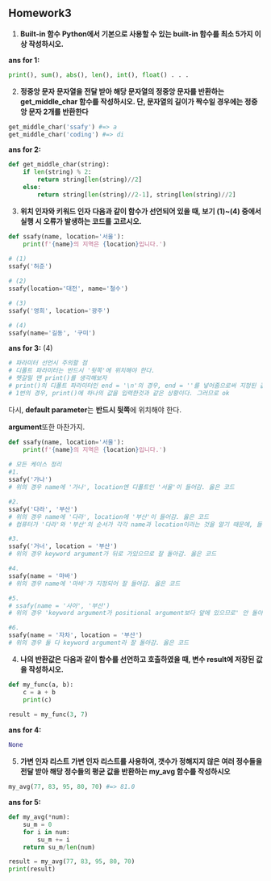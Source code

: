 ## Homework3

1. **Built-in 함수**
**Python에서 기본으로 사용할 수 있는 built-in 함수를 최소 5가지 이상 작성하시오.**

**ans for 1:**

```python
print(), sum(), abs(), len(), int(), float() . . .
```





2. **정중앙 문자**
**문자열을 전달 받아 해당 문자열의 정중앙 문자를 반환하는 get_middle_char 함수를 작성하시오. 단, 문자열의 길이가 짝수일 경우에는 정중앙 문자 2개를 반환한다**

```python
get_middle_char('ssafy') #=> a
get_middle_char('coding') #=> di
```

**ans for 2:**

```python
def get_middle_char(string):
    if len(string) % 2:
        return string[len(string)//2]
    else:
        return string[len(string)//2-1], string[len(string)//2]
```





3. **위치 인자와 키워드 인자**
**다음과 같이 함수가 선언되어 있을 때, 보기 (1)~(4) 중에서 실행 시 오류가 발생하는 코드를 고르시오.**

```python
def ssafy(name, location='서울'):
    print(f'{name}의 지역은 {location}입니다.')
    
# (1)
ssafy('허준')

# (2)
ssafy(location='대전', name='철수')

# (3)
ssafy('영희', location='광주')

# (4)
ssafy(name='길동', '구미')
```

**ans for 3:** (4)

```python
# 파라미터 선언시 주의할 점
# 디폴트 파라미터는 반드시 '뒷쪽'에 위치해야 한다.
# 헷갈릴 땐 print()를 생각해보자
# print()의 디폴트 파라미터인 end = '\n'의 경우, end = ''를 넣어줌으로써 지정된 값을 바꿀 수 있었다. 이와 같은 논리로 2, 3번은 ok라고 볼 수 있다.
# 1번의 경우, print()에 하나의 값을 입력한것과 같은 상황이다. 그러므로 ok
```

다시, **default parameter**는 **반드시 뒷쪽**에 위치해야 한다.

**argument**또한 마찬가지.

```python
def ssafy(name, location='서울'):
    print(f'{name}의 지역은 {location}입니다.')
    
# 모든 케이스 정리
#1.
ssafy('가나')
# 위의 경우 name에 '가나', location엔 디폴트인 '서울'이 들어감. 옳은 코드

#2.
ssafy('다라', '부산')
# 위의 경우 name에 '다라', location에 '부산'이 들어감. 옳은 코드
# 컴퓨터가 '다라'와 '부산'의 순서가 각각 name과 location이라는 것을 알기 때문에, 들어갈 수 있음

#3.
ssafy('거너', location = '부산')
# 위의 경우 keyword argument가 뒤로 가있으므로 잘 돌아감. 옳은 코드

#4.
ssafy(name = '마바')
# 위의 경우 name에 '마바'가 지정되어 잘 들어감. 옳은 코드

#5.
# ssafy(name = '사아', '부산')
# 위의 경우 'keyword argument가 positional argument보다 앞에 있으므로' 안 돌아감. 잘못된 코드

#6.
ssafy(name = '자차', location = '부산')
# 위의 경우 둘 다 keyword argument라 잘 돌아감. 옳은 코드
```





4. **나의 반환값은**
**다음과 같이 함수를 선언하고 호출하였을 때, 변수 result에 저장된 값을 작성하시오.**

```python
def my_func(a, b):
    c = a + b
    print(c)
    
result = my_func(3, 7)
```

**ans for 4:**

```python
None
```







5. **가변 인자 리스트**
**가변 인자 리스트를 사용하여, 갯수가 정해지지 않은 여러 정수들을 전달 받아 해당 정수들의 평균 값을 반환하는 my_avg 함수를 작성하시오**

```python
my_avg(77, 83, 95, 80, 70) #=> 81.0
```

**ans for 5:**

```python
def my_avg(*num):
    su_m = 0
    for i in num:
        su_m += i
    return su_m/len(num)

result = my_avg(77, 83, 95, 80, 70)
print(result)
```

